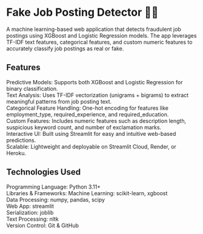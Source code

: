 # Fake Job Posting Detector 🕵️‍♂️

A machine learning-based web application that detects fraudulent job postings using XGBoost and Logistic Regression models.
The app leverages TF-IDF text features, categorical features, and custom numeric features to accurately classify job postings as real or fake.

## Features

Predictive Models: Supports both XGBoost and Logistic Regression for binary classification.  
Text Analysis: Uses TF-IDF vectorization (unigrams + bigrams) to extract meaningful patterns from job posting text.  
Categorical Feature Handling: One-hot encoding for features like employment_type, required_experience, and required_education.  
Custom Features: Includes numeric features such as description length, suspicious keyword count, and number of exclamation marks.  
Interactive UI: Built using Streamlit for easy and intuitive web-based predictions.  
Scalable: Lightweight and deployable on Streamlit Cloud, Render, or Heroku.  

## Technologies Used

Programming Language: Python 3.11+  
Libraries & Frameworks:
    Machine Learning: scikit-learn, xgboost  
    Data Processing: numpy, pandas, scipy  
    Web App: streamlit  
    Serialization: joblib  
    Text Processing: nltk  
Version Control: Git & GitHub
